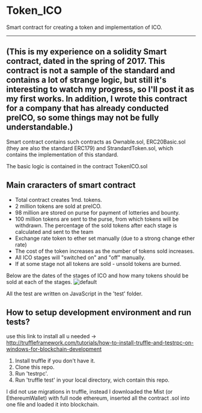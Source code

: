 # Token_ICO
Smart contract for creating a token and implementation of ICO.

---------------------------------------------------------------
(This is my experience on a solidity Smart contract, dated in the spring of 2017. This contract is not a sample of the standard and contains a lot of strange logic, but still it's interesting to watch my progress, so I'll post it as my first works. In addition, I wrote this contract for a company that has already conducted preICO, so some things may not be fully understandable.)
---------------------------------------------------------------
 
Smart contract contains such contracts as Ownable.sol, ERC20Basic.sol (they are also the standard ERC179) and StrandardToken.sol, which contains the implementation of this standard.

The basic logic is contained in the contract TokenICO.sol

## Main craracters of smart contract
- Total contract creates 1md. tokens.
- 2 million tokens are sold at preICO.
- 98 million are stored on purse for payment of lotteries and bounty.
- 100 million tokens are sent to the purse, from which tokens will be withdrawn. The percentage  of the sold tokens after each stage is calculated and sent to the team
- Exchange rate token to ether set manually (due to a strong change ether rate)
- The cost of the token increases as the number of tokens sold increases.
- All ICO stages will "switched on" and "off" manually.
- If at some stage not all tokens are sold - unsold tokens are burned.

Below are the dates of the stages of ICO and how many tokens should be sold at each of the stages.
![default](https://user-images.githubusercontent.com/29926552/33488871-cc3ac7de-d6ba-11e7-9689-8b0bc6abd54d.png)

All the test are written on JavaScript in the 'test' folder. 

## How to setup development environment and run tests?

use this link to install all u needed -> http://truffleframework.com/tutorials/how-to-install-truffle-and-testrpc-on-windows-for-blockchain-development

1. Install truffle if you don't have it.
2. Clone this repo.
3. Run 'testrpc'.
4. Run 'truffle test' in your local directory, wich contain this repo.    

I did not use migrations in truffle, instead I downloaded the Mist (or EthereumWallet) with full node ethereum, inserted all the contract .sol into one file and loaded it into blockchain.
